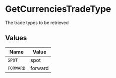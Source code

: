 # GetCurrenciesTradeType

The trade types to be retrieved


## Values

| Name      | Value     |
| --------- | --------- |
| `SPOT`    | spot      |
| `FORWARD` | forward   |